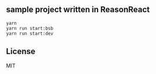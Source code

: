 ## sample project written in ReasonReact
```
yarn
yarn run start:bsb
yarn run start:dev
```

## License
MIT
